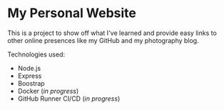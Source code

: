 # My Personal Website

This is a project to show off what I've learned and provide easy links to other online presences like my GitHub and my photography blog.

Technologies used:
  - Node.js
  - Express
  - Boostrap
  - Docker (*in progress*)
  - GitHub Runner CI/CD (*in progress*)
